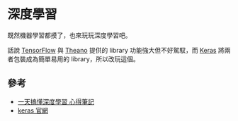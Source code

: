 # 深度學習

既然機器學習都摸了，也來玩玩深度學習吧。

話說 [TensorFlow](https://www.tensorflow.org/) 與 [Theano](http://deeplearning.net/software/theano/) 提供的 library 功能強大但不好駕馭，而 [Keras](https://keras.io/) 將兩者包裝成為簡單易用的 library，所以改玩這個。

## 參考
- [一天搞懂深度學習 心得筆記](https://github.com/hugolu/learning-notes/blob/master/deep-learning.md)
- [keras 官網](https://keras.io/)
